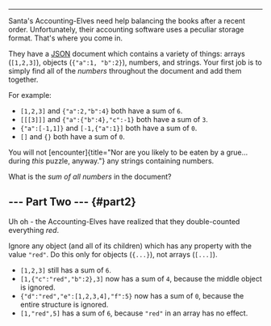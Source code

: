 ----------------------------------------

Santa\'s Accounting-Elves need help balancing the books after a recent
order. Unfortunately, their accounting software uses a peculiar storage
format. That\'s where you come in.

They have a [JSON](http://json.org/) document which contains a variety
of things: arrays (`[1,2,3]`), objects (`{"a":1, "b":2}`), numbers, and
strings. Your first job is to simply find all of the *numbers*
throughout the document and add them together.

For example:

-   `[1,2,3]` and `{"a":2,"b":4}` both have a sum of `6`.
-   `[[[3]]]` and `{"a":{"b":4},"c":-1}` both have a sum of `3`.
-   `{"a":[-1,1]}` and `[-1,{"a":1}]` both have a sum of `0`.
-   `[]` and `{}` both have a sum of `0`.

You will not
[encounter]{title="Nor are you likely to be eaten by a grue... during *this* puzzle, anyway."}
any strings containing numbers.

What is the *sum of all numbers* in the document?


\-\-- Part Two \-\-- {#part2}
--------------------

Uh oh - the Accounting-Elves have realized that they double-counted
everything *red*.

Ignore any object (and all of its children) which has any property with
the value `"red"`. Do this only for objects (`{...}`), not arrays
(`[...]`).

-   `[1,2,3]` still has a sum of `6`.
-   `[1,{"c":"red","b":2},3]` now has a sum of `4`, because the middle
    object is ignored.
-   `{"d":"red","e":[1,2,3,4],"f":5}` now has a sum of `0`, because the
    entire structure is ignored.
-   `[1,"red",5]` has a sum of `6`, because `"red"` in an array has no
    effect.
